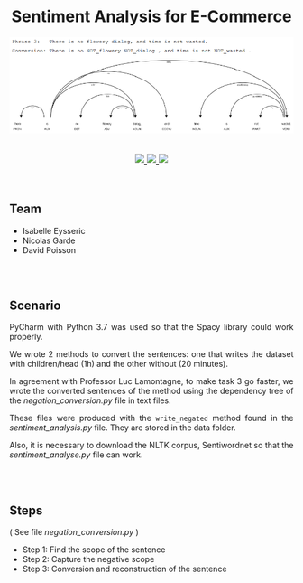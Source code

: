 <h1 align="center">Sentiment Analysis for E-Commerce</h1>

<p align="center">  
  <img src="https://github.com/isabelleysseric/Sentiment-analysis/blob/main/images/analyse_sentiment_tache1_ex1.png" alt="Sentiment-analysis image"
</p>

<h2 align="center">    

  <!-- GitHub -->
  <a href="https://github.com/isabelleysseric/">
    <img src="https://img.shields.io/badge/GitHub-100000?style=for-the-badge&logo=github&logoColor=white" >
  </a>  

  <!-- Project Repo -->
  <a href="https://github.com/isabelleysseric/Sentiment-analysis/">
    <img src="https://img.shields.io/badge/Repo-Sentiment_analysis-green?style=for-the-badge&logo={Sentiment-analysis}&logoColor=white" >
  </a>

  <!-- Wiki Project -->
  <a href="https://github.com/isabelleysseric//Sentiment-analysis/wiki/">
    <img src="https://img.shields.io/badge/Wiki-Sentiment_analysis-green?style=for-the-badge&logo={Sentiment-analysis}&logoColor=white" >
  </a><br>
  
</h2>
<br>


## Team
- Isabelle Eysseric
- Nicolas Garde
- David Poisson
<br>
<br>


## Scenario

<p align='justify'>PyCharm with Python 3.7 was used so that the Spacy library could work properly.</p>

<p align='justify'>We wrote 2 methods to convert the sentences: one that writes the dataset with children/head (1h) and the other without (20 minutes).</p>

<p align='justify'>In agreement with Professor Luc Lamontagne, to make task 3 go faster, we wrote the converted sentences of the method using the dependency tree of the <i>negation_conversion.py</i> file in text files.</p>

<p align='justify'>These files were produced with the <code>write_negated</code> method found in the <i>sentiment_analysis.py</i> file. They are stored in the data folder.</p>

<p align='justify'>Also, it is necessary to download the NLTK corpus, Sentiwordnet so that the <i>sentiment_analyse.py</i> file can work.</p>

<br>
<br>


## Steps
( See file *negation_conversion.py* )

- Step 1: Find the scope of the sentence
- Step 2: Capture the negative scope
- Step 3: Conversion and reconstruction of the sentence

<br>
<br>
